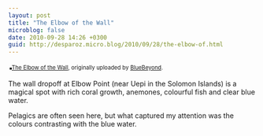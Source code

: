 ```yaml
---
layout: post
title: "The Elbow of the Wall"
microblog: false
date: 2010-09-28 14:26 +0300
guid: http://desparoz.micro.blog/2010/09/28/the-elbow-of.html
---
```

<div style="text-align: left; padding: 3px;"><a title="photo sharing" href="http://www.flickr.com/photos/bluebeyond/5034676900/"><img style="border: solid 2px #000000;" src="http://desparoz.me/uploads/2017/2c994dc583.jpg" alt="" /></a><span style="font-size: 0.8em; margin-top: 0px;"><a href="http://www.flickr.com/photos/bluebeyond/5034676900/">The Elbow of the Wall</a>, originally uploaded by <a href="http://www.flickr.com/people/bluebeyond/">BlueBeyond</a>.</span></div>
<p>The wall dropoff at Elbow Point (near Uepi in the Solomon Islands) is a magical spot with rich coral growth, anemones, colourful fish and clear blue water.</p>
<p>Pelagics are often seen here, but what captured my attention was the colours contrasting with the blue water.</p>

